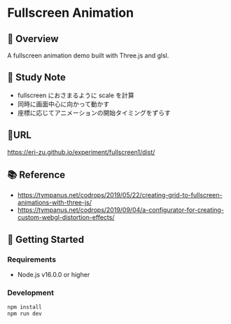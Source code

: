 # Fullscreen Animation

## 📝 Overview

A fullscreen animation demo built with Three.js and glsl.

## 🧠 Study Note

- fullscreen におさまるように scale を計算
- 同時に画面中心に向かって動かす
- 座標に応じてアニメーションの開始タイミングをずらす

## 🔗URL

https://eri-zu.github.io/experiment/fullscreen1/dist/

## 📚 Reference

- https://tympanus.net/codrops/2019/05/22/creating-grid-to-fullscreen-animations-with-three-js/
- https://tympanus.net/codrops/2019/09/04/a-configurator-for-creating-custom-webgl-distortion-effects/

## 🚀 Getting Started

### Requirements

- Node.js v16.0.0 or higher

### Development

```bash
npm install
npm run dev
```
